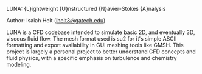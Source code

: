 LUNA: {L}ightweight {U}nstructured {N}avier-Stokes {A}nalysis

Author: Isaiah Helt (ihelt3@gatech.edu)

LUNA is a CFD codebase intended to simulate basic 2D, and eventually 3D, viscous fluid flow. 
The mesh format used is su2 for it's simple ASCII formatting and export availability in GUI meshing tools like GMSH.
This project is largely a personal project to better understand CFD concepts and fluid physics, with a specific emphasis on turbulence and chemistry modeling.
